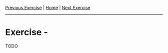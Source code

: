[Previous Exercise] | [Home] | [Next Exercise]

[Previous Exercise]: ../04_keep-a-resource/README.md
[Home]: ../../README.md
[Next Exercise]: ../06_set-variables-based-on-the-current-workspace/README.md

---

# Exercise  -

TODO
